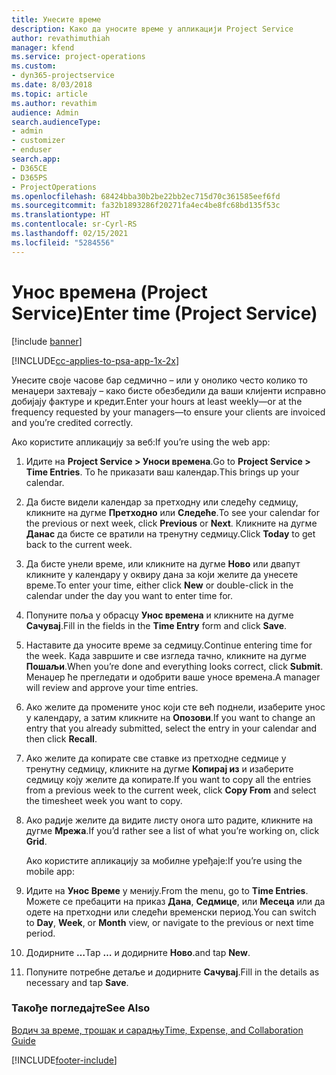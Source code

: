 ```yaml
---
title: Унесите време
description: Како да уносите време у апликацији Project Service
author: revathimuthiah
manager: kfend
ms.service: project-operations
ms.custom:
- dyn365-projectservice
ms.date: 8/03/2018
ms.topic: article
ms.author: revathim
audience: Admin
search.audienceType:
- admin
- customizer
- enduser
search.app:
- D365CE
- D365PS
- ProjectOperations
ms.openlocfilehash: 68424bba30b2be22bb2ec715d70c361585eef6fd
ms.sourcegitcommit: fa32b1893286f20271fa4ec4be8fc68bd135f53c
ms.translationtype: HT
ms.contentlocale: sr-Cyrl-RS
ms.lasthandoff: 02/15/2021
ms.locfileid: "5284556"
---
```

# <a name="enter-time-project-service"></a><span data-ttu-id="e458d-103">Унос времена (Project Service)</span><span class="sxs-lookup"><span data-stu-id="e458d-103">Enter time (Project Service)</span></span>

[!include [banner](../includes/psa-now-project-operations.md)]

[!INCLUDE[cc-applies-to-psa-app-1x-2x](../includes/cc-applies-to-psa-app-1x-2x.md)]

<span data-ttu-id="e458d-104">Унесите своје часове бар седмично – или у онолико често колико то менаџери захтевају – како бисте обезбедили да ваши клијенти исправно добијају фактуре и кредит.</span><span class="sxs-lookup"><span data-stu-id="e458d-104">Enter your hours at least weekly—or at the frequency requested by your managers—to ensure your clients are invoiced and you’re credited correctly.</span></span>  
  
 <span data-ttu-id="e458d-105">Ако користите апликацију за веб:</span><span class="sxs-lookup"><span data-stu-id="e458d-105">If you’re using the web app:</span></span>  
  
1. <span data-ttu-id="e458d-106">Идите на **Project Service > Уноси времена**.</span><span class="sxs-lookup"><span data-stu-id="e458d-106">Go to **Project Service > Time Entries**.</span></span> <span data-ttu-id="e458d-107">То ће приказати ваш календар.</span><span class="sxs-lookup"><span data-stu-id="e458d-107">This brings up your calendar.</span></span>  
  
2. <span data-ttu-id="e458d-108">Да бисте видели календар за претходну или следећу седмицу, кликните на дугме **Претходно** или **Следеће**.</span><span class="sxs-lookup"><span data-stu-id="e458d-108">To see your calendar for the previous or next week, click **Previous** or **Next**.</span></span> <span data-ttu-id="e458d-109">Кликните на дугме **Данас** да бисте се вратили на тренутну седмицу.</span><span class="sxs-lookup"><span data-stu-id="e458d-109">Click **Today** to get back to the current week.</span></span>  
  
3. <span data-ttu-id="e458d-110">Да бисте унели време, или кликните на дугме **Ново** или двапут кликните у календару у оквиру дана за који желите да унесете време.</span><span class="sxs-lookup"><span data-stu-id="e458d-110">To enter your time, either click **New** or double-click in the calendar under the day you want to enter time for.</span></span>  
  
4. <span data-ttu-id="e458d-111">Попуните поља у обрасцу **Унос времена** и кликните на дугме **Сачувај**.</span><span class="sxs-lookup"><span data-stu-id="e458d-111">Fill in the fields in the **Time Entry** form and click **Save**.</span></span>  
  
5. <span data-ttu-id="e458d-112">Наставите да уносите време за седмицу.</span><span class="sxs-lookup"><span data-stu-id="e458d-112">Continue entering time for the week.</span></span> <span data-ttu-id="e458d-113">Када завршите и све изгледа тачно, кликните на дугме **Пошаљи**.</span><span class="sxs-lookup"><span data-stu-id="e458d-113">When you’re done and everything looks correct, click **Submit**.</span></span> <span data-ttu-id="e458d-114">Менаџер ће прегледати и одобрити ваше уносе времена.</span><span class="sxs-lookup"><span data-stu-id="e458d-114">A manager will review and approve your time entries.</span></span>  
  
6. <span data-ttu-id="e458d-115">Ако желите да промените унос који сте већ поднели, изаберите унос у календару, а затим кликните на **Опозови**.</span><span class="sxs-lookup"><span data-stu-id="e458d-115">If you want to change an entry that you already submitted, select the entry in your calendar and then click **Recall**.</span></span>  
  
7. <span data-ttu-id="e458d-116">Ако желите да копирате све ставке из претходне седмице у тренутну седмицу, кликните на дугме **Копирај из** и изаберите седмицу коју желите да копирате.</span><span class="sxs-lookup"><span data-stu-id="e458d-116">If you want to copy all the entries from a previous week to the current week, click **Copy From** and select the timesheet week you want to copy.</span></span>  
  
8. <span data-ttu-id="e458d-117">Ако радије желите да видите листу онога што радите, кликните на дугме **Мрежа**.</span><span class="sxs-lookup"><span data-stu-id="e458d-117">If you’d rather see a list of what you’re working on, click **Grid**.</span></span>  
  
   <span data-ttu-id="e458d-118">Ако користите апликацију за мобилне уређаје:</span><span class="sxs-lookup"><span data-stu-id="e458d-118">If you’re using the mobile app:</span></span>  
  
9. <span data-ttu-id="e458d-119">Идите на **Унос Време** у менију.</span><span class="sxs-lookup"><span data-stu-id="e458d-119">From the menu, go to **Time Entries**.</span></span>     <span data-ttu-id="e458d-120">Можете се пребацити на приказ **Дана**, **Седмице**, или **Месеца** или да одете на претходни или следећи временски период.</span><span class="sxs-lookup"><span data-stu-id="e458d-120">You can switch to **Day**, **Week**, or **Month** view, or navigate to the previous or next time period.</span></span>  
  
10. <span data-ttu-id="e458d-121">Додирните **…**</span><span class="sxs-lookup"><span data-stu-id="e458d-121">Tap **…**</span></span> <span data-ttu-id="e458d-122">и додирните **Ново**.</span><span class="sxs-lookup"><span data-stu-id="e458d-122">and tap **New**.</span></span>  
  
11. <span data-ttu-id="e458d-123">Попуните потребне детаље и додирните **Сачувај**.</span><span class="sxs-lookup"><span data-stu-id="e458d-123">Fill in the details as necessary and tap **Save**.</span></span>  
  
### <a name="see-also"></a><span data-ttu-id="e458d-124">Такође погледајте</span><span class="sxs-lookup"><span data-stu-id="e458d-124">See Also</span></span>  
 [<span data-ttu-id="e458d-125">Водич за време, трошак и сарадњу</span><span class="sxs-lookup"><span data-stu-id="e458d-125">Time, Expense, and Collaboration Guide</span></span>](../psa/time-expense-collaboration-guide.md)


[!INCLUDE[footer-include](../includes/footer-banner.md)]